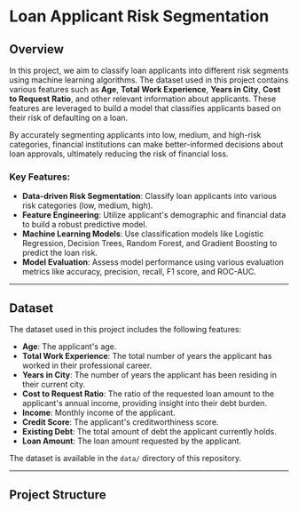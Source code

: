 # Loan Applicant Risk Segmentation

## Overview

In this project, we aim to classify loan applicants into different risk segments using machine learning algorithms. The dataset used in this project contains various features such as **Age**, **Total Work Experience**, **Years in City**, **Cost to Request Ratio**, and other relevant information about applicants. These features are leveraged to build a model that classifies applicants based on their risk of defaulting on a loan.

By accurately segmenting applicants into low, medium, and high-risk categories, financial institutions can make better-informed decisions about loan approvals, ultimately reducing the risk of financial loss.

### Key Features:
- **Data-driven Risk Segmentation**: Classify loan applicants into various risk categories (low, medium, high).
- **Feature Engineering**: Utilize applicant's demographic and financial data to build a robust predictive model.
- **Machine Learning Models**: Use classification models like Logistic Regression, Decision Trees, Random Forest, and Gradient Boosting to predict the loan risk.
- **Model Evaluation**: Assess model performance using various evaluation metrics like accuracy, precision, recall, F1 score, and ROC-AUC.

---

## Dataset

The dataset used in this project includes the following features:

- **Age**: The applicant's age.
- **Total Work Experience**: The total number of years the applicant has worked in their professional career.
- **Years in City**: The number of years the applicant has been residing in their current city.
- **Cost to Request Ratio**: The ratio of the requested loan amount to the applicant's annual income, providing insight into their debt burden.
- **Income**: Monthly income of the applicant.
- **Credit Score**: The applicant's creditworthiness score.
- **Existing Debt**: The total amount of debt the applicant currently holds.
- **Loan Amount**: The loan amount requested by the applicant.

The dataset is available in the `data/` directory of this repository.

---

## Project Structure

